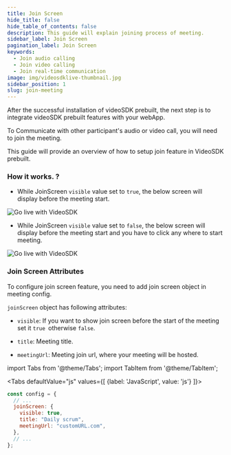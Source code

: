 ```yaml
---
title: Join Screen
hide_title: false
hide_table_of_contents: false
description: This guide will explain joining process of meeting.
sidebar_label: Join Screen
pagination_label: Join Screen
keywords:
  - Join audio calling
  - Join video calling
  - Join real-time communication
image: img/videosdklive-thumbnail.jpg
sidebar_position: 1
slug: join-meeting
---
```


After the successful installation of videoSDK prebuilt, the next step is to integrate videoSDK prebuilt features with your webApp.

To Communicate with other participant's audio or video call, you will need to join the meeting.

This guide will provide an overview of how to setup join feature in VideoSDK prebuilt.

### How it works. ?

- While JoinScreen `visible` value set to `true`, the below screen will display before the meeting start.

![Go live with VideoSDK](/img/prebuilt/prebuilt-join-screen.png)

- While JoinScreen `visible` value set to `false`, the below screen will display before the meeting start and you have to click any where to start meeting.

![Go live with VideoSDK](/img/prebuilt/prebuilt-click-anywhere.png)

### Join Screen Attributes

To configure join screen feature, you need to add join screen object in meeting config.

`joinScreen` object has following attributes:

- `visible`: If you want to show join screen before the start of the meeting set it `true `otherwise `false`.

- `title`: Meeting title.
- `meetingUrl`: Meeting join url, where your meeting will be hosted.

import Tabs from '@theme/Tabs';
import TabItem from '@theme/TabItem';

<Tabs
defaultValue="js"
values={[
{label: 'JavaScript', value: 'js'}
]}>
<TabItem value="js">

```js
const config = {
  // ...
  joinScreen: {
    visible: true,
    title: "Daily scrum",
    meetingUrl: "customURL.com",
  },
  // ...
};
```

</TabItem>

</Tabs>
